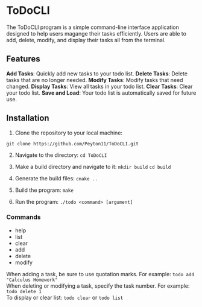 # ToDoCLI
The ToDoCLI program is a simple command-line interface application designed to help users magange their tasks efficiently. Users are able to add, delete, modify, and display their tasks all from the terminal.

## Features
**Add Tasks**: Quickly add new tasks to your todo list.
**Delete Tasks**: Delete tasks that are no longer needed.
**Modify Tasks**: Modify tasks that need changed.
**Display Tasks**: View all tasks in your todo list.
**Clear Tasks**: Clear your todo list.
**Save and Load**: Your todo list is automatically saved for future use.

## Installation
1. Clone the repository to your local machine:
```
git clone https://github.com/Peyton11/ToDoCLI.git
```
2. Navigate to the directory:
```cd ToDoCLI```

3. Make a build directory and navigate to it:
```mkdir build```
```cd build```

4. Generate the build files:
```cmake ..```

5. Build the program:
```make```

6. Run the program:
```./todo <command> [argument]```

### Commands
- help
- list
- clear
- add
- delete
- modify

When adding a task, be sure to use quotation marks. For example: `todo add "Calculus Homework"`\
When deleting or modifying a task, specify the task number. For example: `todo delete 1`\
To display or clear list: `todo clear` or `todo list`
